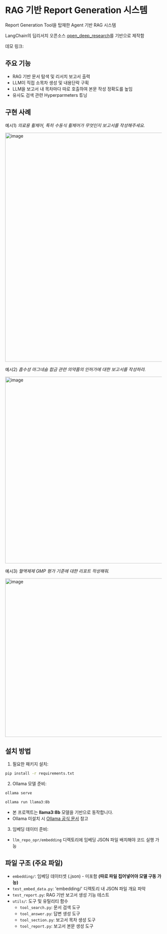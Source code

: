 # RAG 기반 Report Generation 시스템

Report Generation Tool을 탑재한 Agent 기반 RAG 시스템

LangChain의 딥리서치 오픈소스 [open\_deep\_research](https://github.com/langchain-ai/open_deep_research)를 기반으로 제작함

데모 링크: [](http://127.0.0.1:7860/)


## 주요 기능

- RAG 기반 문서 탐색 및 리서치 보고서 출력
- LLM이 직접 소목차 생성 및 내용단락 구획
- LLM을 보고서 내 목차마다 따로 호출하여 본문 작성 정확도를 높임
- 유사도 검색 관련 Hyperparmeters 튜닝


## 구현 사례

예시1) *의료용 휠체어, 특히 수동식 휠체어가 무엇인지 보고서를 작성해주세요.*

<img width="978" height="735" alt="image" src="https://github.com/user-attachments/assets/b96bc400-f01a-4da8-b479-72bb62c9e581" />

예시2) *흡수성 마그네슘 합금 관련 의약품의 인허가에 대한 보고서를 작성하라.*

<img width="989" height="599" alt="image" src="https://github.com/user-attachments/assets/d3639a46-a1f9-47aa-9159-9f9c7c3aedee" />

예시3) *혈액제제 GMP 평가 기준에 대한 리포트 작성해줘.*

<img width="1005" height="509" alt="image" src="https://github.com/user-attachments/assets/75f472fc-8e1e-409d-b8fb-e886dfe03dbe" />




## 설치 방법

1. 필요한 패키지 설치:
```bash
pip install -r requirements.txt
```

2. Ollama 모델 준비:

```bash
ollama serve
```

```bash
ollama run llama3:8b
```

* 본 프로젝트는 **llama3:8b** 모델을 기반으로 동작합니다.
* Ollama 미설치 시 [Ollama 공식 문서](https://ollama.com/) 참고

3. 임베딩 데이터 준비:

* `llm_repo_opr/embedding` 디렉토리에 임베딩 JSON 파일 배치해야 코드 실행 가능




## 파일 구조 (주요 파일)

- `embedding/`: 임베딩 데이터셋 (.json) - 미포함   **(따로 파일 집어넣어야 모델 구동 가능)**
- `test_embed_data.py`: 'embedding/' 디렉토리 내 JSON 파일 개요 파악
- `test_report.py`: RAG 기반 보고서 생성 기능 테스트
- `utils/`: 도구 및 유틸리티 함수
  - `tool_search.py`: 문서 검색 도구
  - `tool_answer.py`: 답변 생성 도구
  - `tool_section.py`: 보고서 목차 생성 도구
  - `tool_report.py`: 보고서 본문 생성 도구
